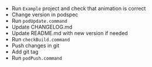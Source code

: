 - Run `Example` project and check that animation is correct
- Change version in podspec
- Run `podUpdate.command`
- Update CHANGELOG.md
- Update README.md with new version if needed
- Run `checkBuild.command`
- Push changes in git
- Add git tag
- Run `podPush.command`
